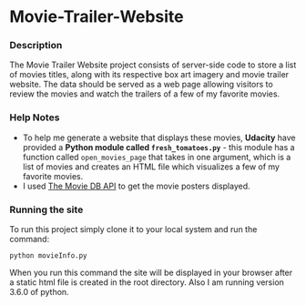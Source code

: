 # Movie-Trailer-Website  
### Description
The Movie Trailer Website project consists of server-side code to store a list of movies titles, along with its respective box art imagery and movie trailer website. The data should be served as a web page allowing visitors to review the movies and watch the trailers of a few of my favorite movies.  
### Help Notes  
* To help me generate a website that displays these movies, **Udacity** have provided a **Python module called `fresh_tomatoes.py`** - this module has a function called `open_movies_page` that takes in one argument, which is a list of movies and creates an HTML file which visualizes a few of my favorite movies.  
* I used [The Movie DB API](https://www.themoviedb.org) to get the movie posters displayed.  
### Running the site  
To run this project simply clone it to your local system and run the command:  
```  
python movieInfo.py  
```  
When you run this command the site will be displayed in your browser after a static html file is created in the root directory. Also I am running version 3.6.0 of python.
